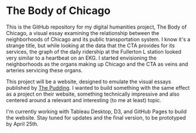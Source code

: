 # The Body of Chicago

This is the GitHub repository for my digital humanities project, The Body of Chicago, a visual essay examining the relationship between the neighborhoods of Chicago and its public transportation system. I know it's a strange title, but while looking at the data that the CTA provides for its services, the graph of the daily ridership at the Fullerton L station looked very similar to a heartbeat on an EKG. I started envisioning the neighborhoods as the organs making up Chicago and the CTA as veins and arteries servicing these organs.

This project will be a website, designed to emulate the visual essays published by [The Pudding](https://pudding.cool). I wanted to build something with the same effect as a project on their website, something technically impressive and also centered around a relevant and interesting (to me at least) topic. 

I'm currently working with Tableau Desktop, D3, and GitHub Pages to build the website. Stay tuned for updates and the final version, to be prototyped by April 25th.
